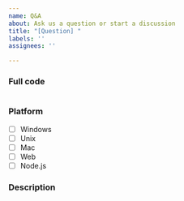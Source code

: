 ```yaml
---
name: Q&A
about: Ask us a question or start a discussion
title: "[Question] "
labels: ''
assignees: ''

---
```


### Full code
```javascript

```
### Platform
- [ ] Windows
- [ ] Unix
- [ ] Mac
- [ ] Web
- [ ] Node.js
### Description
